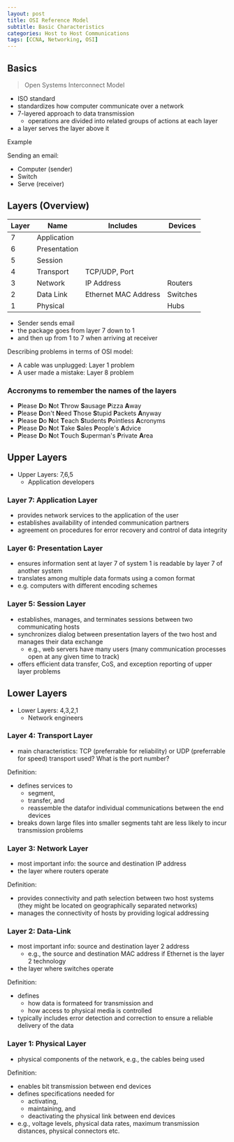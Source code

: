 ```yaml
--- 
layout: post 
title: OSI Reference Model
subtitle: Basic Characteristics
categories: Host to Host Communications
tags: [CCNA, Networking, OSI]
---
```


## Basics

> Open Systems Interconnect Model

- ISO standard
- standardizes how computer communicate over a network
- 7-layered approach to data transmission
    - operations are divided into related groups of actions at each layer
- a layer serves the layer above it

Example

Sending an email:

- Computer (sender)
- Switch
- Serve (receiver)

## Layers (Overview)

| Layer | Name | Includes | Devices |
| --- | --- | --- | --- |
| 7 | Application |  |  |
| 6 | Presentation |  |  |
| 5 | Session |  |  |
| 4 | Transport | TCP/UDP, Port |  |
| 3 | Network | IP Address | Routers |
| 2 | Data Link | Ethernet MAC Address | Switches |
| 1 | Physical |  | Hubs |

- Sender sends email
- the package goes from layer 7 down to 1
- and then up from 1 to 7 when arriving at receiver

Describing problems in terms of OSI model:

- A cable was unplugged: Layer 1 problem
- A user made a mistake: Layer 8 problem

### Accronyms to remember the names of the layers

- **P**lease **D**o **N**ot **T**hrow **S**ausage **P**izza **A**way
- **P**lease **D**on't **N**eed **T**hose **S**tupid **P**ackets **A**nyway
- **P**lease **D**o **N**ot **T**each **S**tudents **P**ointless **A**cronyms
- **P**lease **D**o **N**ot **T**ake **S**ales **P**eople's **A**dvice
- **P**lease **D**o **N**ot **T**ouch **S**uperman's **P**rivate **A**rea

## Upper Layers

- Upper Layers: 7,6,5
    - Application developers

### Layer 7: Application Layer

- provides network services to the application of the user
- establishes availability of intended communication partners
- agreement on procedures for error recovery and control of data integrity

### Layer 6: Presentation Layer

- ensures information sent at layer 7 of system 1 is readable by layer 7 of another system
- translates among multiple data formats using a comon format
- e.g. computers with different encoding schemes

### Layer 5: Session Layer

- establishes, manages, and terminates sessions between two communicating hosts
- synchronizes dialog between presentation layers of the two host and manages their data exchange
    - e.g., web servers have many users (many communication processes open at any given time to track)
- offers efficient data transfer, CoS, and exception reporting of upper layer problems

## Lower Layers

- Lower Layers: 4,3,2,1
    - Network engineers

### Layer 4: Transport Layer

- main characteristics: TCP (preferrable for reliability) or UDP (preferrable for speed) transport used? What is the port number?

Definition:
- defines services to
    - segment,
    - transfer, and
    - reassemble the datafor individual communications between the end devices
- breaks down large files into smaller segments taht are less likely to incur transmission problems

### Layer 3: Network Layer

- most important info: the source and destination IP address
- the layer where routers operate

Definition:
- provides connectivity and path selection between two host systems (they might be located on geographically separated networks)
- manages the connectivity of hosts by providing logical addressing

### Layer 2: Data-Link

- most important info: source and destination layer 2 address
    - e.g., the source and destination MAC address if Ethernet is the layer 2 technology
- the layer where switches operate

Definition:
- defines
    - how data is formateed for transmission and
    - how access to physical media is controlled
- typically includes error detection and correction to ensure a reliable delivery of the data

### Layer 1: Physical Layer

- physical components of the network, e.g., the cables being used

Definition:
- enables bit transmission between end devices
- defines specifications needed for 
    - activating, 
    - maintaining, and 
    - deactivating the physical link between end devices
- e.g., voltage levels, physical data rates, maximum transmission distances, physical connectors etc.